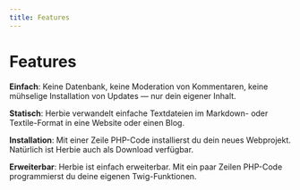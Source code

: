 ```yaml
---
title: Features
---
```


# Features

**Einfach**:
Keine Datenbank, keine Moderation von Kommentaren, keine mühselige Installation
von Updates — nur dein eigener Inhalt.

**Statisch**:
Herbie verwandelt einfache Textdateien im Markdown- oder Textile-Format in eine
Website oder einen Blog.

**Installation**:
Mit einer Zeile PHP-Code installierst du dein neues Webprojekt. Natürlich ist
Herbie auch als Download verfügbar.

**Erweiterbar**:
Herbie ist einfach erweiterbar. Mit ein paar Zeilen PHP-Code programmierst du
deine eigenen Twig-Funktionen.
